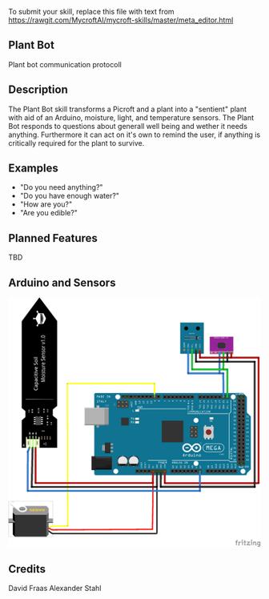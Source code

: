 To submit your skill, replace this file with text from 
https://rawgit.com/MycroftAI/mycroft-skills/master/meta_editor.html


## Plant Bot
Plant bot communication protocoll

## Description 
The Plant Bot skill transforms a Picroft and a plant into a "sentient" plant with aid of an Arduino, moisture,
light, and temperature sensors. The Plant Bot responds to questions about generall well being and
wether it needs anything. Furthermore it can act on it's own to remind the user, if anything is
critically required for the plant to survive.

## Examples 
* "Do you need anything?"
* "Do you have enough water?"
* "How are you?"
* "Are you edible?"

## Planned Features
TBD

## Arduino and Sensors
![Image](https://github.com/Kopsi/flower-bot-skill/blob/master/Images/PlantBot_Arduino_bb.png)

## Credits 
David Fraas
Alexander Stahl
